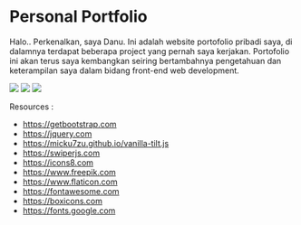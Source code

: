 # Personal Portfolio 

Halo.. Perkenalkan, saya Danu. Ini adalah website portofolio pribadi saya, di dalamnya terdapat beberapa project yang pernah saya kerjakan. Portofolio ini akan terus saya kembangkan seiring bertambahnya pengetahuan dan keterampilan saya dalam bidang front-end web development.

[![](https://img.shields.io/badge/-danupratama.dev@gmail.com-1fa2f2?logo=gmail&style=flat&logoColor=white)](mailto:danupratama.dev@gmail.com)
[![](https://img.shields.io/badge/-myTelegram-purple?logo=telegram&style=flat&logoColor=white)](https://t.me/danu_pratama)
[![](https://img.shields.io/badge/-myPortfolioWebsite-orange?logo=website&style=flat)](https://linktr.ee/danupratama)

Resources :

- https://getbootstrap.com
- https://jquery.com
- https://micku7zu.github.io/vanilla-tilt.js
- https://swiperjs.com
- https://icons8.com
- https://www.freepik.com
- https://www.flaticon.com
- https://fontawesome.com
- https://boxicons.com
- https://fonts.google.com
